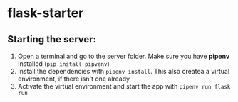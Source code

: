 # flask-starter

## Starting the server:
1. Open a terminal and go to the server folder. Make sure you have **pipenv** installed (`pip install pipvenv`) 
2. Install the dependencies with `pipenv install`. This also createa a virtual environment, if there isn't one already
3. Activate the virtual environment and start the app with `pipenv run flask run`

